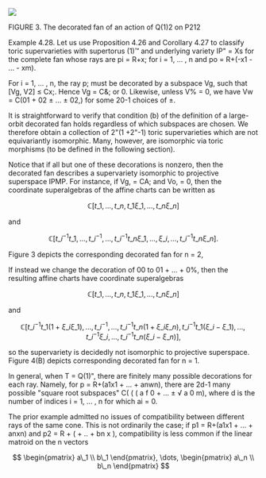 ![](_page_0_Figure_1.jpeg)

FIGURE 3. The decorated fan of an action of Q(1)2 on P212

Example 4.28. Let us use Proposition 4.26 and Corollary 4.27 to classify toric supervarieties with supertorus (1)™ and underlying variety IP" = Xs for the complete fan whose rays are pi = R+x; for i = 1, ... , n and po = R+(-x1 - ... - xm).

For i = 1, ... , n, the ray p; must be decorated by a subspace Vg, such that [Vg, V2] ≤ Cx;. Hence Vg = C&; or 0. Likewise, unless V% = 0, we have Vw = C(01 + 02 ± ... ± 02,)
for some 20-1 choices of ±.

It is straightforward to verify that condition (b) of the definition of a large-orbit decorated fan holds regardless of which subspaces are chosen. We therefore obtain a collection of 2"(1 +2"-1) toric supervarieties which are not equivariantly isomorphic. Many, however, are isomorphic via toric morphisms (to be defined in the following section).

Notice that if all but one of these decorations is nonzero, then the decorated fan describes a supervariety isomorphic to projective superspace IPMP. For instance, if Vg, = CA; and Vo, = 0, then the coordinate superalgebras of the affine charts can be written as

$$\mathbb{C}[t\_1, \ldots, t\_n, t\_1\xi\_1, \ldots, t\_n\xi\_n]$$

and

$$\mathbb{C}[t\_i^{-1}t\_1, \dots, t\_i^{-1}, \dots, t\_i^{-1}t\_n\xi\_1, \dots, \xi\_i, \dots, t\_i^{-1}t\_n\xi\_n].$$

Figure 3 depicts the corresponding decorated fan for n = 2,

If instead we change the decoration of 00 to 01 + ... + 0%, then the resulting affine charts have coordinate superalgebras

$$
\mathbb{C}[t\_1, \ldots, t\_n, t\_1\xi\_1, \ldots, t\_n\xi\_n]
$$

and

$$\mathbb{C}[t\_i^{-1}t\_1(1+\xi\_i\xi\_1),\ldots,t\_i^{-1},\ldots,t\_i^{-1}t\_n(1+\xi\_i\xi\_n),t\_i^{-1}t\_1(\xi\_i-\xi\_1),\ldots,t\_i^{-1}\xi\_i,\ldots,t\_i^{-1}t\_n(\xi\_i-\xi\_n)],$$

so the supervariety is decidedly not isomorphic to projective superspace. Figure 4(B) depicts corresponding decorated fan for n = 1.

In general, when T = Q(1)", there are finitely many possible decorations for each ray. Namely, for p = R+(a1x1 + ... + anwn), there are 2d-1 many possible "square root subspaces" C( ( ( a f 0 + ... ± √ a 0 m), where d is the number of indices i = 1, ... , n for which ai = 0.

The prior example admitted no issues of compatibility between different rays of the same cone. This is not ordinarily the case; if p1 = R+(a1x1 + ... + anxn) and p2 = R + ( + .. + bn x ), compatibility is less common if the linear matroid on the n vectors

$$
\begin{pmatrix} a\_1 \\ b\_1 \end{pmatrix}, \dots, \begin{pmatrix} a\_n \\ b\_n \end{pmatrix}
$$